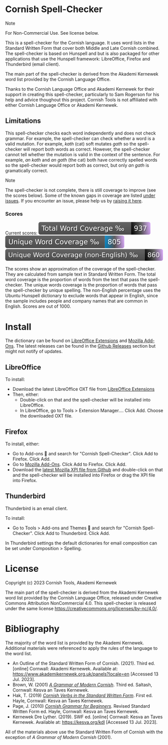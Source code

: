 # Cornish Spell-Checker

> [!NOTE]
> For Non-Commercial Use. See license below.

This is a spell-checker for the Cornish language. It uses word lists in the Standard Written Form that cover both Middle and Late Cornish combined. The spell-checker is based on Hunspell and but is also packaged for other applications that use the Hunspell framework: LibreOffice, Firefox and Thunderbird (email client).

The main part of the spell-checker is derived from the Akademi Kernewek word list provided by the Cornish Language Office. 

Thanks to the Cornish Language Office and Akademi Kernewek for their support in creating this spell-checker, particularly  to Sam Rogerson for his help and advice thoughout this project. Cornish Tools is not affiliated with either Cornish Language Office or Akademi Kernewek.

## Limitations

This spell-checker checks each word independently and does not check grammar. For example, the spell-checker can check whether a word is a valid mutation. For example, *kath* (cat) soft mutates *gath* so the spell-checker will report both words as correct. However, the spell-checker cannot tell whether the mutation is valid in the context of the sentence. For example, *an kath* and *an gath* (the cat) both have correctly spelled words so the spell-checker would report both as correct, but only *an gath* is gramatically correct.

> [!NOTE]
> The spell-checker is not complete, there is still coverage to improve (see the scores below). Some of the known gaps in coverage are listed [under issues](https://github.com/cornish-tools/cornish-spellchecker/issues). If you encounter an issue, please help us by [raising it here](https://github.com/cornish-tools/cornish-spellchecker/issues).

### Scores

Current scores:
![](badge/test-total-words.svg)
![](badge/test-unique-words.svg)
![](badge/test-unique-noneng-words.svg)

The scores show an approximation of the coverage of the spell-checker. They are calculated from sample text in Standard Written Form. The total word coverage is the proportion of words from the text that pass the spell-checker. The unique words coverage is the proportion of words that pass the spell-checker by unique spelling. The non-English percentage uses the Ubuntu Hunspell dictionary to exclude words that appear in English, since the sample includes people and company names that are common in English. Scores are out of 1000.

# Install

The dictionary can be found on [LibreOffice Extensions](https://extensions.libreoffice.org/en/extensions/show/42004) and [Mozilla Add-Ons](https://addons.mozilla.org/en-GB/firefox/addon/ct-cornish-spell-checker-swf/). The latest releases can be found in the [Github Releases](https://github.com/cornish-tools/cornish-spellchecker/releases) section but might not notify of updates.

## LibreOffice

To install:
- Download the latest LibreOffice OXT file from  [LibreOffice Extensions](https://extensions.libreoffice.org/en/extensions/show/42004)
- Then, either:
  - Double-click on that and the spell-checker will be installed into LibreOffice.
  - In LibreOffice, go to Tools > Extension Manager.... Click Add. Choose the downloaded OXT file.

## Firefox

To install, either:
- Go to Add-ons &#129513; and search for "Cornish Spell-Checker". Click Add to Firefox. Click Add.
- Go to [Mozilla Add-Ons](https://addons.mozilla.org/en-GB/firefox/addon/ct-cornish-spell-checker-swf/). Click Add to Firefox. Click Add.
- Download the [latest Mozilla XPI file from Github](https://github.com/cornish-tools/cornish-spellchecker/releases)  and double-click on that and the spell-checker will be installed into Firefox or drag the XPI file into Firefox.

## Thunderbird

Thunderbird is an email client.

To install:
- Go to Tools > Add-ons and Themes &#129513; and search for "Cornish Spell-Checker". Click Add to Thunderbird. Click Add.

In Thunderbird settings the default dictionaries for email composition can be set under Composition > Spelling.

# License

Copyright (c) 2023 Cornish Tools, Akademi Kernewek

The main part of the spell-checker is derived from the Akademi Kernewek word list provided by the Cornish Language Office, released under Creative Commons Attribution NonCommercial 4.0. This spell-checker is released under the same license <https://creativecommons.org/licenses/by-nc/4.0/>.

# Bibliography

The majority of the word list is provided by the Akademi Kernewek. Additional materials were referenced to apply the rules of the language to the word list.

* An Outline of the Standard Written Form of Cornish. (2021). Third ed. [online] Cornwall: Akademi Kernewek. Available at: https://www.akademikernewek.org.uk/panels?locale=en [Accessed 13 Jul. 2023].
* Brown, W. (2001) *[A Grammar of Modern Cornish](https://kesva.org/publications/grammar-modern-cornish)*. Third ed. Saltash, Cornwall: Kesva an Taves Kernewek.
* Hak, T. (2019) *[Cornish Verbs in the Standard Written Form](https://kesva.org/publications/cornish-verbs)*. First ed. Hayle, Cornwall: Kesva an Taves Kernewek.
* Page, J. (2010) *[Cornish Grammar for Beginners](https://kesva.org/publications/cornish-grammar-beginners-and-auxiliary-verbs)*. Revised Standard Written Form ed. Hayle, Cornwall: Kesva an Taves Kernewek.
* Kernewek Dre Lyther. (2019). SWF ed. [online] Cornwall: Kesva an Taves Kernewek. Available at: https://kesva.org/kdl [Accessed 13 Jul. 2023].

All of the materials above use the Standard Written Form of Cornish with the exception of _A Grammar of Modern Cornish_ (2001).
